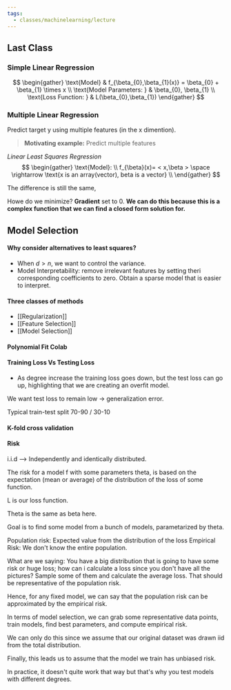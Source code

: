 ```yaml
---
tags:
  - classes/machinelearning/lecture
---
```

## Last Class
### Simple Linear Regression
$$
\begin{gather}
\text{Model} &
f_{\beta_{0},\beta_{1}(x)} = \beta_{0} + \beta_{1} \times x \\
\text{Model Parameters: } & 
\beta_{0}, \beta_{1} \\
\text{Loss Function: } &
L(\beta_{0},\beta_{1})
\end{gather}
$$

### Multiple Linear Regression

Predict target y using multiple features (in the x dimention).

> **Motivating example:**  Predict multiple features

*Linear Least Squares Regression*
$$
\begin{gather}
\text{Model}: \\
f_{\beta}(x)= < x,\beta > \space \rightarrow  \text{x is an array(vector), beta is a vector} \\
\end{gather}
$$

The difference is still the same, 

Howe do we minimize? **Gradient** set to 0. **We can do this because this is a complex function that we can find a closed form solution for.**
## Model Selection

#### Why consider alternatives to least squares?

- When $d>n$, we want to control the variance.
- Model Interpretability: remove irrelevant features by setting theri corresponding coefficients to zero. Obtain a sparse model that is easier to interpret.

#### Three classes of methods

- [[Regularization]]
- [[Feature Selection]]
- [[Model Selection]]

#### Polynomial Fit Colab

#### Training Loss Vs Testing Loss

- As degree increase the training loss goes down, but the test loss can go up, highlighting that we are creating an overfit model.

We want test loss to remain low $\rightarrow$ generalization error.

Typical train-test split 70-90 / 30-10

#### K-fold cross validation

#### Risk

i.i.d --> Independently and identically distributed.

The risk for a model f with some parameters theta, is based on the expectation (mean or average) of the distribution of the loss of some function.

L is our loss function. 

Theta is the same as beta here.

Goal is to find some model from a bunch of models, parametarized by theta.

Population risk: Expected value from the distribution of the loss 
Empirical Risk: We don't know the entire population.

What are we saying: You have a big distribution that is going to have some risk or huge loss; how can i calculate a loss since you don't have all the pictures? Sample some of them and calculate the average loss. That should be representative of the population risk.

Hence, for any fixed model, we can say that the population risk can be approximated by the empirical risk.

In terms of model selection, we can grab some representative data points, train models, find best parameters, and compute empirical risk. 

We can only do this since we assume that our original dataset was drawn iid from the total distribution.

Finally, this leads us to assume that the model we train has unbiased risk.

In practice, it doesn't quite work that way but that's why you test models with different degrees.

